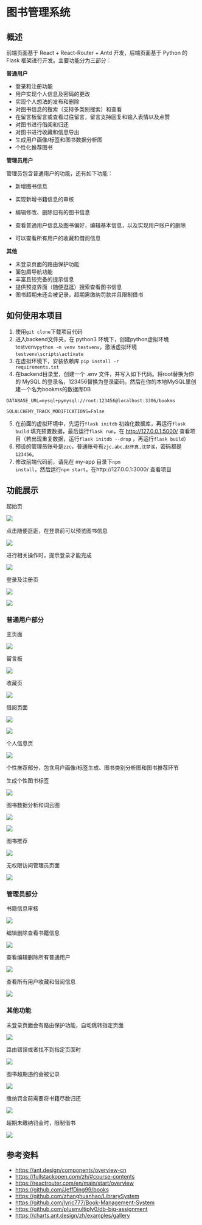 # 图书管理系统

## 概述

前端页面基于 React + React-Router + Antd 开发，后端页面基于 Python 的 Flask 框架进行开发。主要功能分为三部分：

**普通用户**

- 登录和注册功能
- 用户实现个人信息及密码的更改
- 实现个人想法的发布和删除
- 对图书信息的搜索（支持多类别搜索）和查看
- 在留言板留言或查看过往留言，留言支持回复和输入表情以及点赞
- 对图书进行借阅和归还
- 对图书进行收藏和信息导出
- 生成用户画像/标签和图书数据分析图
- 个性化推荐图书

**管理员用户**

管理员包含普通用户的功能，还有如下功能：

- 新增图书信息

- 实现新增书籍信息的审核
- 编辑修改、删除旧有的图书信息
- 查看普通用户信息及图书偏好，编辑基本信息，以及实现用户账户的删除
- 可以查看所有用户的收藏和借阅信息

**其他**

- 未登录页面的路由保护功能
- 面包屑导航功能
- 丰富且较完备的提示信息
- 提供预览界面（随便逛逛）搜索查看图书信息
- 图书超期未还会被记录，超期需缴纳罚款并且限制借书



## 如何使用本项目

1. 使用<code>git clone</code>下载项目代码
2. 进入backend文件夹，在 python3 环境下，创建python虚拟环境 testvenv<code>python -m venv testvenv</code>，激活虚拟环境 <code>testvenv\scripts\activate</code>
3. 在虚拟环境下，安装依赖库 <code>pip install -r requirements.txt</code>
4. 在backend目录里，创建一个 .env 文件，并写入如下代码。将root替换为你的 MySQL 的登录名，123456替换为登录密码。然后在你的本地MySQL里创建一个名为bookms的数据库DB

```
DATABASE_URL=mysql+pymysql://root:123456@localhost:3306/bookms

SQLALCHEMY_TRACK_MODIFICATIONS=False
```

5. 在前面的虚拟环境中，先运行<code>flask initdb</code> 初始化数据库，再运行<code>flask build</code> 填充预置数据，最后运行<code>flask run</code>，在 http://127.0.0.1:5000/ 查看项目（若出现重复数据，运行<code>flask initdb --drop</code> ，再运行<code>flask build</code>）
6. 预设的管理员账号是<code>zzc</code>，普通账号有<code>zjc,abc,赵怀真,沈梦溪</code>，密码都是<code>123456</code>。
7. 修改前端代码前，请先在 my-app 目录下<code>npm install</code>，然后运行<code>npm start</code>，在http://127.0.0.1:3000/ 查看项目



## 功能展示

起始页

![](screenshot/1.png)

点击随便逛逛，在登录前可以预览图书信息

![](screenshot/2.png)

进行相关操作时，提示登录才能完成

![](screenshot/3.png)

登录及注册页

![](screenshot/login.png)

![](screenshot/register.png)

### 普通用户部分

主页面

![](screenshot/index.png)

留言板

![](screenshot/mb.png)

收藏页

![](screenshot/collect.png)

借阅页面

![](screenshot/borrow.png)

![](screenshot/borrowhistory.png)

个人信息页

![](screenshot/self.png)

个性推荐部分，包含用户画像/标签生成、图书类别分析图和图书推荐环节

生成个性图书标签

![](screenshot/self3.png)

图书数据分析和词云图

![](screenshot/self4.png)

![](screenshot/self5.png)

图书推荐

![](screenshot/self6.png)

无权限访问管理员页面

![](screenshot/self2.png)

### 管理员部分

书籍信息审核

![](screenshot/admin1.png)

编辑删除查看书籍信息

![](screenshot/admin2.png)

查看编辑删除所有普通用户

![](screenshot/admin3.png)

查看所有用户收藏和借阅信息

![](screenshot/admin4.png)

### 其他功能

未登录页面会有路由保护功能，自动跳转指定页面

![](screenshot/other.png)

路由错误或者找不到指定页面时

![](screenshot/other2.png)

图书超期违约会被记录

![](screenshot/default1.png)

缴纳罚金前需要将书籍尽数归还

![](screenshot/default2.png)

超期未缴纳罚金时，限制借书

![](screenshot/default3.png)

## 参考资料

- https://ant.design/components/overview-cn
- https://fullstackopen.com/zh/#course-contents
- https://reactrouter.com/en/main/start/overview
- https://github.com/JeffDing99/books
- https://github.com/zhanghuanhao/LibrarySystem
- https://github.com/lyric777/Book-Management-System
- https://github.com/plusmultiply0/db-big-assignment
- https://charts.ant.design/zh/examples/gallery

